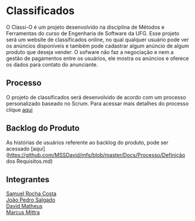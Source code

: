 # Classificados
O Classi-O é um projeto desenvolvido na disciplina de Métodos e Ferramentas do curso de Engenharia de Software da UFG. Esse projeto será um website de classificados online, no qual qualquer usuário pode ver os anúncios disponíveis e também pode cadastrar algum anúncio de algum produto que deseja vender. O sofware não faz a negociação e nem a gestão de pagamentos entre os usuários, ele mostra os anúncios e oferece os dados para contato do anunciante.

## Processo
O projeto de classificados será desenvolvido de acordo com um processo personalizado baseado no Scrum. Para acessar mais detalhes do processo clique [aqui](https://github.com/MSSDavid/mfs/blob/master/Docs/Processo/Processo.md)

## Backlog do Produto
As histórias de usuários referente ao backlog do produto, pode ser acessado [aqui](https://github.com/MSSDavid/mfs/blob/master/Docs/Processo/Definição dos Requisitos.md)


## Integrantes
[Samuel Rocha Costa](https://github.com/samuelrcosta)  
[João Pedro Salgado](https://github.com/joaopsalgado)  
[David Matheus](https://github.com/MSSDavid)  
[Marcus Mittra](https://github.com/MitraTheAngrod)
